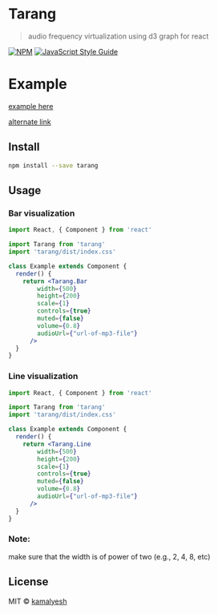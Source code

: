 # Tarang

> audio frequency virtualization using d3 graph for react

[![NPM](https://img.shields.io/npm/v/tarang.svg)](https://www.npmjs.com/package/tarang) [![JavaScript Style Guide](https://img.shields.io/badge/code_style-standard-brightgreen.svg)](https://standardjs.com)

# Example

[example here](https://kamalyesh.github.io/tarang/)

[alternate link](https://tarang-demo.surge.sh)

## Install

```bash
npm install --save tarang
```

## Usage

### Bar visualization
```jsx
import React, { Component } from 'react'

import Tarang from 'tarang'
import 'tarang/dist/index.css'

class Example extends Component {
  render() {
    return <Tarang.Bar
        width={500}
        height={200}
        scale={1}
        controls={true}
        muted={false}
        volume={0.8}
        audioUrl={"url-of-mp3-file"}
      />
  }
}
```

### Line visualization
```jsx
import React, { Component } from 'react'

import Tarang from 'tarang'
import 'tarang/dist/index.css'

class Example extends Component {
  render() {
    return <Tarang.Line
        width={500}
        height={200}
        scale={1}
        controls={true}
        muted={false}
        volume={0.8}
        audioUrl={"url-of-mp3-file"}
      />
  }
}
```

### Note:

make sure that the width is of power of two (e.g., 2, 4, 8, etc)

## License

MIT © [kamalyesh](https://github.com/kamalyesh)
